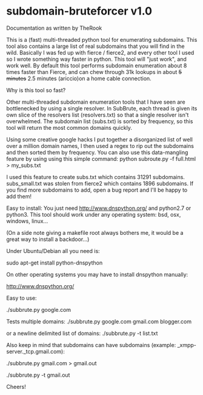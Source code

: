 subdomain-bruteforcer v1.0
=====================
Documentation as written by TheRook

This is a (fast) multi-threaded python tool for enumerating subdomains.  This tool also contains a large list of real subdomains that you will find in the wild.  Basically I was fed up with fierce / fierce2, and every other tool I used so I wrote something way faster in python.   This tool will "just work",  and work well.   By default this tool performs subdomain enumeration about 8 times faster than Fierce, and can chew through 31k lookups in about ~~5 minutes~~ 2.5 minutes (ariccio)on a home cable connection.

Why is this tool so fast?

Other multi-threaded subdomain enumeration tools that I have seen are bottlenecked by using a single resolver.   In SubBrute, each thread is given its own slice of the resolvers list (resolvers.txt) so that a single resolver isn't overwhelmed.  The subdomain list (subs.txt) is sorted by frequency, so this tool will return the most common domains quickly.  

Using some creative google hacks I put together a disorganized list of well over a million domain names,  I then used a regex to rip out the subdomains and then sorted them by frequency. You can also use this data-mangling feature by using using this simple command:
python subroute.py -f full.html > my_subs.txt

I used this feature to create subs.txt which contains 31291 subdomains.  subs_small.txt was stolen from fierce2 which contains 1896 subdomains.   If you find more subdomains to add,  open a bug report and I'll be happy to add them!

Easy to install:
You just need http://www.dnspython.org/ and python2.7 or python3.  This tool should work under any operating system:  bsd, osx, windows, linux...

(On a side note giving a makefile root always bothers me,  it would be a great way to install a backdoor...)

Under Ubuntu/Debian all you need is:

sudo apt-get install python-dnspython

On other operating systems you may have to install dnspython manually:

http://www.dnspython.org/ 

Easy to use:

./subbrute.py google.com

Tests multiple domains:
./subbrute.py google.com gmail.com blogger.com

or a newline delimited list of domains:
./subbrute.py -t list.txt

Also keep in mind that subdomains can have subdomains (example: _xmpp-server._tcp.gmail.com):

./subbrute.py gmail.com > gmail.out

./subbrute.py -t gmail.out

Cheers!